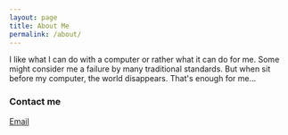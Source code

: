 ```yaml
---
layout: page
title: About Me
permalink: /about/
---
```


I like what I can do with a computer or rather what it can do for me.
Some might consider me a failure by many traditional standards.
But when sit before my computer, the world disappears.
That's enough for me...

### Contact me

[Email](mailto:madhu4surisetti@gmail.com)
